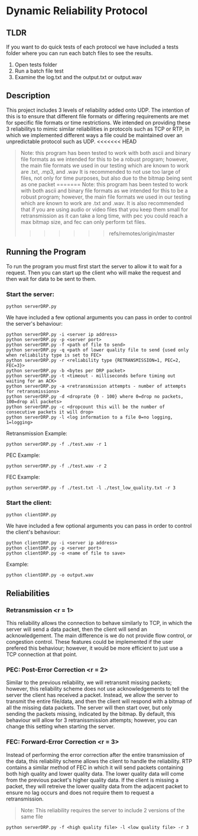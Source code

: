 # Dynamic Reliability Protocol

## TLDR
If you want to do quick tests of each protocol we have included a tests folder where you can run each batch files to see the results.
1. Open tests folder
2. Run a batch file test
3. Examine the log.txt and the output.txt or output.wav

## Description
This project includes 3 levels of reliability added onto UDP. The intention of this is to ensure that different file formats or differing requirements are met for specific file formats or time restrictions. We intended on providing these 3 reliabilitys to mimic similar reliabilities in protocols such as TCP or RTP, in which we implemented different ways a file could be maintained over an unpredictable protocol such as UDP.
<<<<<<< HEAD
> Note: this program has been tested to work with both ascii and binary file formats as we intended for this to be a robust program; however, the main file formats we used in our testing which are known to work are .txt, .mp3, and .wav
> It is recommended to not use too large of files, not only for time purposes, but also due to the bitmap being sent as one packet
=======
> Note: this program has been tested to work with both ascii and binary file formats as we intended for this to be a robust program; however, the main file formats we used in our testing which are known to work are .txt and .wav. It is also recommended that if you are using audio or video files that you keep them small for retransmission as it can take a long time, with pec you could reach a max bitmap size, and fec can only perform txt files.
>>>>>>> refs/remotes/origin/master

## Running the Program
To run the program you must first start the server to allow it to wait for a request. Then you can start up the client who will make the request and then wait for data to be sent to them.
### Start the server:
```
python serverDRP.py
```
We have included a few optional arguments you can pass in order to control the server's behaviour:
```
python serverDRP.py -i <server ip address>
python serverDRP.py -p <server port>
python serverDRP.py -f <path of file to send>
python serverDRP.py -q <path of lower quality file to send {used only when reliability type is set to FEC>
python serverDRP.py -r <reliability type {RETRANSMISSION=1, PEC=2, FEC=3}>
python serverDRP.py -b <bytes per DRP packet>
python serverDRP.py -t <timeout - milliseconds before timing out waiting for an ACK>
python serverDRP.py -a <retransmission attempts - number of attempts for retransmissions>
python serverDRP.py -d <droprate {0 - 100} where 0=drop no packets, 100=drop all packets>
python serverDRP.py -c <dropcount this will be the number of consecutive packets it will drop>
python serverDRP.py -l <log information to a file 0=no logging, 1=logging>
```

Retransmission Example:
```
python serverDRP.py -f ./test.wav -r 1
```

PEC Example:
```
python serverDRP.py -f ./test.wav -r 2
```

FEC Example:
```
python serverDRP.py -f ./test.txt -l ./test_low_quality.txt -r 3
```

### Start the client:
```
python clientDRP.py
```
We have included a few optional arguments you can pass in order to control the client's behaviour:
```
python clientDRP.py -i <server ip address>
python clientDRP.py -p <server port>
python clientDRP.py -o <name of file to save>
```

Example:
```
python clientDRP.py -o output.wav
```

## Reliabilities
### Retransmission <r = 1>
This reliability allows the connection to behave similarly to TCP, in which the server will send a data packet, then the client will send an acknowledgement. The main difference is we do not provide flow control, or congestion control. These features could be implemented if the user prefered this behaviour; however, it would be more efficient to just use a TCP connection at that point.
### PEC: Post-Error Correction <r = 2>
Similar to the previous reliability, we will retransmit missing packets; however, this reliability scheme does not use acknowledgements to tell the server the client has received a packet. Instead, we allow the server to transmit the entire file/data, and then the client will respond with a bitmap of all the missing data packets. The server will then start over, but only sending the packets missing, indicated by the bitmap. By default, this behaviour will allow for 3 retranissmission attempts; however, you can change this setting when starting the server.
### FEC: Forward-Error Correction <r = 3>
Instead of performing the error correction after the entire transmission of the data, this reliability scheme allows the client to handle the reliability. RTP contains a similar method of FEC in which it will send packets containing both high quality and lower quality data. The lower quality data will come from the previous packet's higher quality data. If the client is missing a packet, they will retreive the lower quality data from the adjacent packet to ensure no lag occurs and does not require them to request a retransmission.

> Note: This reliability requires the server to include 2 versions of the same file 

```
python serverDRP.py -f <high quality file> -l <low quality file> -r 3
```